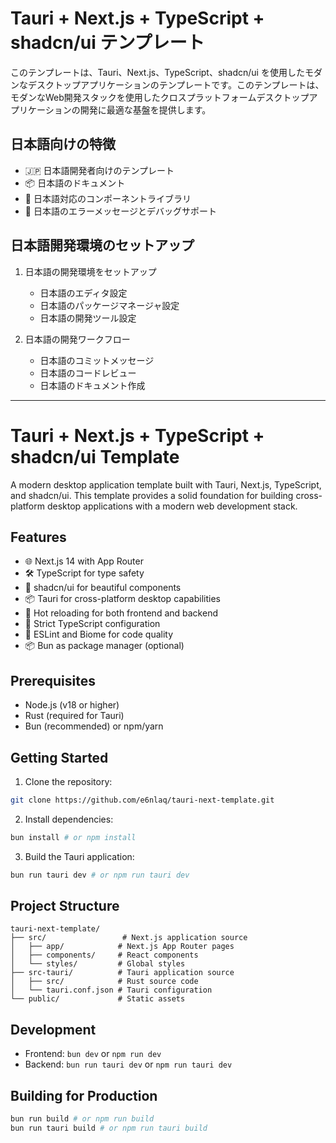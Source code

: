 # Tauri + Next.js + TypeScript + shadcn/ui テンプレート

このテンプレートは、Tauri、Next.js、TypeScript、shadcn/ui を使用したモダンなデスクトップアプリケーションのテンプレートです。このテンプレートは、モダンなWeb開発スタックを使用したクロスプラットフォームデスクトップアプリケーションの開発に最適な基盤を提供します。

## 日本語向けの特徴

- 🇯🇵 日本語開発者向けのテンプレート
- 📦 日本語のドキュメント
- 🎨 日本語対応のコンポーネントライブラリ
- 🚀 日本語のエラーメッセージとデバッグサポート

## 日本語開発環境のセットアップ

1. 日本語の開発環境をセットアップ
   - 日本語のエディタ設定
   - 日本語のパッケージマネージャ設定
   - 日本語の開発ツール設定

2. 日本語の開発ワークフロー
   - 日本語のコミットメッセージ
   - 日本語のコードレビュー
   - 日本語のドキュメント作成

---

# Tauri + Next.js + TypeScript + shadcn/ui Template

A modern desktop application template built with Tauri, Next.js, TypeScript, and shadcn/ui. This template provides a solid foundation for building cross-platform desktop applications with a modern web development stack.

## Features

- 🌐 Next.js 14 with App Router
- 🛠️ TypeScript for type safety
- 🎨 shadcn/ui for beautiful components
- 📦 Tauri for cross-platform desktop capabilities
- 🚀 Hot reloading for both frontend and backend
- 🔐 Strict TypeScript configuration
- 📝 ESLint and Biome for code quality
- 📦 Bun as package manager (optional)

## Prerequisites

- Node.js (v18 or higher)
- Rust (required for Tauri)
- Bun (recommended) or npm/yarn

## Getting Started

1. Clone the repository:

```bash
git clone https://github.com/e6nlaq/tauri-next-template.git
```

2. Install dependencies:

```bash
bun install # or npm install
```

3. Build the Tauri application:

```bash
bun run tauri dev # or npm run tauri dev
```

## Project Structure

```
tauri-next-template/
├── src/                 # Next.js application source
│   ├── app/            # Next.js App Router pages
│   ├── components/     # React components
│   └── styles/         # Global styles
├── src-tauri/          # Tauri application source
│   ├── src/            # Rust source code
│   └── tauri.conf.json # Tauri configuration
└── public/             # Static assets
```

## Development

- Frontend: `bun dev` or `npm run dev`
- Backend: `bun run tauri dev` or `npm run tauri dev`

## Building for Production

```bash
bun run build # or npm run build
bun run tauri build # or npm run tauri build
```

